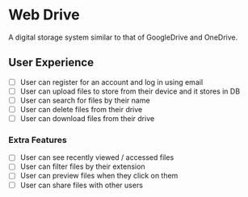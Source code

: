# Web Drive

A digital storage system similar to that of GoogleDrive and OneDrive.

## User Experience
- [ ] User can register for an account and log in using email
- [ ] User can upload files to store from their device and it stores in DB
- [ ] User can search for files by their name
- [ ] User can delete files from their drive
- [ ] User can download files from their drive

### Extra Features
- [ ] User can see recently viewed / accessed files
- [ ] User can filter files by their extension
- [ ] User can preview files when they click on them
- [ ] User can share files with other users